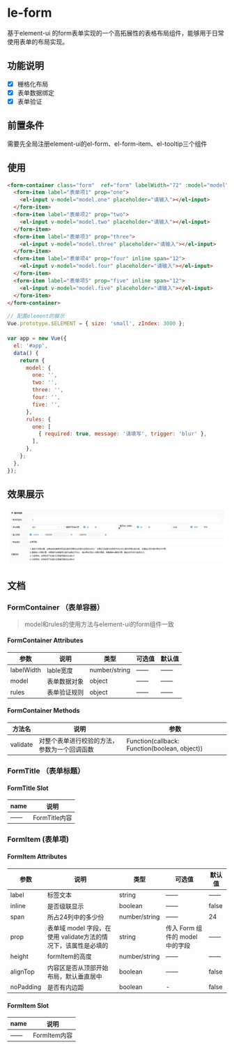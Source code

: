 # le-form

基于element-ui 的form表单实现的一个高拓展性的表格布局组件，能够用于日常使用表单的布局实现。

## 功能说明

- [x] 栅格化布局
- [x] 表单数据绑定
- [x] 表单验证

## 前置条件

需要先全局注册element-ui的el-form、el-form-item、el-tooltip三个组件

## 使用

```html
<form-container class="form"  ref="form" labelWidth="72" :model="model" :rules="rules">
  <form-item label="表单项1" prop="one">
    <el-input v-model="model.one" placeholder="请输入"></el-input>
  </form-item>
  <form-item label="表单项2" prop="two">
    <el-input v-model="model.two" placeholder="请输入"></el-input>
  </form-item>
  <form-item label="表单项3" prop="three">
    <el-input v-model="model.three" placeholder="请输入"></el-input>
  </form-item>
  <form-item label="表单项4" prop="four" inline span="12">
    <el-input v-model="model.four" placeholder="请输入"></el-input>
  </form-item>
  <form-item label="表单项5" prop="five" inline span="12">
    <el-input v-model="model.five" placeholder="请输入"></el-input>
  </form-item>
</form-container>
```

```javascript
// 配置element的展示
Vue.prototype.$ELEMENT = { size: 'small', zIndex: 3000 };

var app = new Vue({
  el: '#app',
  data() {
    return {
      model: {
        one: '',
        two: '',
        three: '',
        four: '',
        five: '',
      },
      rules: {
        one: [
          { required: true, message: '请填写', trigger: 'blur' },
        ],
      },
    };
  },
});
```

## 效果展示

![image](https://github.com/LgnMs/le-form/raw/master/public/images/1.jpg)

## 文档

### FormContainer （表单容器）

> model和rules的使用方法与element-ui的form组件一致

#### FormContainer Attributes

参数 | 说明 | 类型 | 可选值 | 默认值
---|---|---|---|---
labelWidth | lable宽度 | number/string | —— | ——
model | 表单数据对象 | object | —— | ——
rules | 表单验证规则 | object | —— | ——

#### FormContainer Methods

方法名 | 说明 | 参数
---|---|---
validate | 对整个表单进行校验的方法，参数为一个回调函数 | Function(callback: Function(boolean, object))

### FormTitle （表单标题）

#### FormTitle Slot

name | 说明
---|---
—— | FormTitle内容

### FormItem (表单项)

#### FormItem Attributes

参数 | 说明 | 类型 | 可选值 | 默认值
---|---|---|---|---
label | 标签文本 | string | —— | ——
inline | 是否级联显示 | boolean | —— | false
span | 所占24列中的多少份 | number/string | —— | 24
prop | 表单域 model 字段，在使用 validate方法的情况下，该属性是必填的 | string | 传入 Form 组件的 model 中的字段 | ——
height | formItem的高度 | number/string | —— | ——
alignTop | 内容区是否从顶部开始布局，默认垂直居中 | boolean | —— | false
noPadding | 是否有内边距 | boolean | - | false

#### FormItem Slot

name | 说明
---|---
—— | FormItem内容

